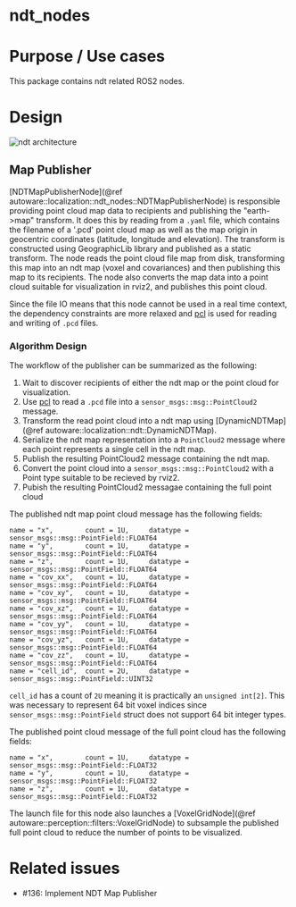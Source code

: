 ndt_nodes
=============

# Purpose / Use cases

This package contains ndt related ROS2 nodes.

# Design

![ndt architecture](images/ndt_uml.svg)

## Map Publisher

[NDTMapPublisherNode](@ref autoware::localization::ndt_nodes::NDTMapPublisherNode) is responsible providing point cloud map data to recipients and publishing the "earth->map" transform. It does this by reading from a `.yaml` file, which contains the filename of a '.pcd' point cloud map as well as the map origin in geocentric coordinates (latitude, longitude and elevation). The transform is constructed using GeographicLib library and published as a static transform. The node reads the  point cloud file map from disk,
transforming this map into an ndt map (voxel and covariances) and then publishing this map to its recipients. The node also converts the map data into a point cloud suitable for visualization in rviz2, and publishes this point cloud.

Since the file IO means that this node cannot be used in a real time context, the dependency constraints are more relaxed and
 [pcl](https://github.com/PointCloudLibrary/pcl) is used for reading and writing of `.pcd` files.

### Algorithm Design
The workflow of the publisher can be summarized as the following:
1. Wait to discover recipients of either the ndt map or the point cloud for visualization.
2. Use [pcl](https://github.com/PointCloudLibrary/pcl) to read a `.pcd` file into a `sensor_msgs::msg::PointCloud2` message.
3. Transform the read point cloud into a ndt map using [DynamicNDTMap](@ref autoware::localization::ndt::DynamicNDTMap).
4. Serialize the ndt map representation into a `PointCloud2` message where each point represents a single cell in the ndt map.
5. Publish the resulting PointCloud2 message containing the ndt map.
6. Convert the point cloud into a `sensor_msgs::msg::PointCloud2` with a Point type suitable to be recieved by rviz2.
7. Pubish the resulting PointCloud2 messagae containing the full point cloud

The published ndt map point cloud message has the following fields:

```
name = "x",        count = 1U,     datatype = sensor_msgs::msg::PointField::FLOAT64
name = "y",        count = 1U,     datatype = sensor_msgs::msg::PointField::FLOAT64
name = "z",        count = 1U,     datatype = sensor_msgs::msg::PointField::FLOAT64
name = "cov_xx",   count = 1U,     datatype = sensor_msgs::msg::PointField::FLOAT64
name = "cov_xy",   count = 1U,     datatype = sensor_msgs::msg::PointField::FLOAT64
name = "cov_xz",   count = 1U,     datatype = sensor_msgs::msg::PointField::FLOAT64
name = "cov_yy",   count = 1U,     datatype = sensor_msgs::msg::PointField::FLOAT64
name = "cov_yz",   count = 1U,     datatype = sensor_msgs::msg::PointField::FLOAT64
name = "cov_zz",   count = 1U,     datatype = sensor_msgs::msg::PointField::FLOAT64
name = "cell_id",  count = 2U,     datatype = sensor_msgs::msg::PointField::UINT32
```

`cell_id` has a count of `2U` meaning it is practically an `unsigned int[2]`. This was necessary to represent 64 bit voxel indices since `sensor_msgs::msg::PointField` struct does not support 64 bit integer types.

The published point cloud message of the full point cloud has the following fields:

```
name = "x",        count = 1U,     datatype = sensor_msgs::msg::PointField::FLOAT32
name = "y",        count = 1U,     datatype = sensor_msgs::msg::PointField::FLOAT32
name = "z",        count = 1U,     datatype = sensor_msgs::msg::PointField::FLOAT32
```
The launch file for this node also launches a [VoxelGridNode](@ref autoware::perception::filters::VoxelGridNode) to subsample the published full point cloud to reduce the number of points to be visualized.

# Related issues
- #136: Implement NDT Map Publisher